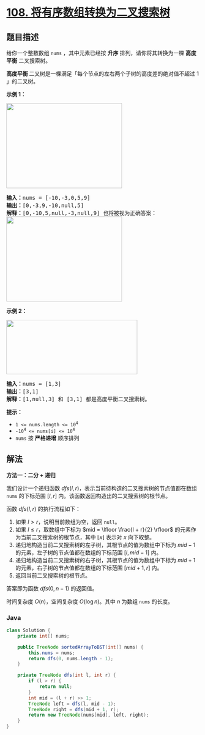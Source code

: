 # [108. 将有序数组转换为二叉搜索树](https://leetcode.cn/problems/convert-sorted-array-to-binary-search-tree)

## 题目描述

<p>给你一个整数数组 <code>nums</code> ，其中元素已经按 <strong>升序</strong> 排列，请你将其转换为一棵 <strong>高度平衡</strong> 二叉搜索树。</p>

<p><strong>高度平衡 </strong>二叉树是一棵满足「每个节点的左右两个子树的高度差的绝对值不超过 1 」的二叉树。</p>

<p><strong>示例 1：</strong></p>
<img alt="" src="https://fastly.jsdelivr.net/gh/doocs/leetcode@main/solution/0100-0199/0108.Convert%20Sorted%20Array%20to%20Binary%20Search%20Tree/images/btree1.jpg" style="width: 302px; height: 222px;" />
<pre>
<strong>输入：</strong>nums = [-10,-3,0,5,9]
<strong>输出：</strong>[0,-3,9,-10,null,5]
<strong>解释：</strong>[0,-10,5,null,-3,null,9] 也将被视为正确答案：
<img alt="" src="https://fastly.jsdelivr.net/gh/doocs/leetcode@main/solution/0100-0199/0108.Convert%20Sorted%20Array%20to%20Binary%20Search%20Tree/images/btree2.jpg" style="width: 302px; height: 222px;" />
</pre>

<p><strong>示例 2：</strong></p>
<img alt="" src="https://fastly.jsdelivr.net/gh/doocs/leetcode@main/solution/0100-0199/0108.Convert%20Sorted%20Array%20to%20Binary%20Search%20Tree/images/btree.jpg" style="width: 342px; height: 142px;" />
<pre>
<strong>输入：</strong>nums = [1,3]
<strong>输出：</strong>[3,1]
<strong>解释：</strong>[1,null,3] 和 [3,1] 都是高度平衡二叉搜索树。
</pre>

<p><strong>提示：</strong></p>

<ul>
	<li><code>1 &lt;= nums.length &lt;= 10<sup>4</sup></code></li>
	<li><code>-10<sup>4</sup> &lt;= nums[i] &lt;= 10<sup>4</sup></code></li>
	<li><code>nums</code> 按 <strong>严格递增</strong> 顺序排列</li>
</ul>

## 解法

**方法一：二分 + 递归**

我们设计一个递归函数 $dfs(l, r)$，表示当前待构造的二叉搜索树的节点值都在数组 `nums` 的下标范围 $[l, r]$ 内。该函数返回构造出的二叉搜索树的根节点。

函数 $dfs(l, r)$ 的执行流程如下：

1. 如果 $l > r$，说明当前数组为空，返回 `null`。
2. 如果 $l \leq r$，取数组中下标为 $mid = \lfloor \frac{l + r}{2} \rfloor$ 的元素作为当前二叉搜索树的根节点，其中 $\lfloor x \rfloor$ 表示对 $x$ 向下取整。
3. 递归地构造当前二叉搜索树的左子树，其根节点的值为数组中下标为 $mid - 1$ 的元素，左子树的节点值都在数组的下标范围 $[l, mid - 1]$ 内。
4. 递归地构造当前二叉搜索树的右子树，其根节点的值为数组中下标为 $mid + 1$ 的元素，右子树的节点值都在数组的下标范围 $[mid + 1, r]$ 内。
5. 返回当前二叉搜索树的根节点。

答案即为函数 $dfs(0, n - 1)$ 的返回值。

时间复杂度 $O(n)$，空间复杂度 $O(\log n)$。其中 $n$ 为数组 `nums` 的长度。

### **Java**

```java
class Solution {
    private int[] nums;

    public TreeNode sortedArrayToBST(int[] nums) {
        this.nums = nums;
        return dfs(0, nums.length - 1);
    }

    private TreeNode dfs(int l, int r) {
        if (l > r) {
            return null;
        }
        int mid = (l + r) >> 1;
        TreeNode left = dfs(l, mid - 1);
        TreeNode right = dfs(mid + 1, r);
        return new TreeNode(nums[mid], left, right);
    }
}
```
